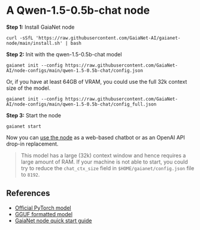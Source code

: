 # A Qwen-1.5-0.5b-chat node 

**Step 1:** Install GaiaNet node

```
curl -sSfL 'https://raw.githubusercontent.com/GaiaNet-AI/gaianet-node/main/install.sh' | bash
```

**Step 2:** Init with the qwen-1.5-0.5b-chat model

```
gaianet init --config https://raw.githubusercontent.com/GaiaNet-AI/node-configs/main/qwen-1.5-0.5b-chat/config.json
```
Or, if you have at least 64GB of VRAM, you could use the full 32k context size of the model.

```
gaianet init --config https://raw.githubusercontent.com/GaiaNet-AI/node-configs/main/qwen-1.5-0.5b-chat/config_full.json
```

**Step 3:** Start the node

```
gaianet start
```

Now you can [use the node](https://docs.gaianet.ai/user-guide/mynode) as a web-based chatbot or as an OpenAI API drop-in replacement.

> This model has a large (32k) context window and hence requires a large amount of RAM. If your machine is not able to start, you could try to reduce the `chat_ctx_size` field in `$HOME/gaianet/config.json` file to `8192`.

## References

* [Official PyTorch model](https://huggingface.co/Qwen/Qwen1.5-0.5B-Chat)
* [GGUF formatted model](https://huggingface.co/gaianet/Qwen1.5-0.5B-Chat-GGUF)
* [GaiaNet node quick start guide](https://docs.gaianet.ai/node-guide/quick-start)
